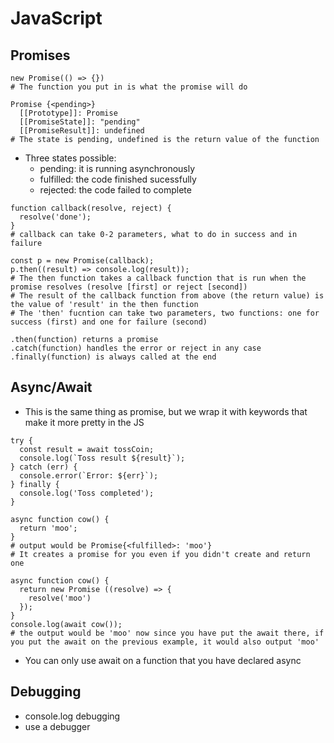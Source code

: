 # JavaScript
## Promises
```
new Promise(() => {})
# The function you put in is what the promise will do

Promise {<pending>}
  [[Prototype]]: Promise
  [[PromiseState]]: "pending"
  [[PromiseResult]]: undefined
# The state is pending, undefined is the return value of the function
```
- Three states possible:
  - pending: it is running asynchronously
  - fulfilled: the code finished sucessfully
  - rejected: the code failed to complete
```
function callback(resolve, reject) {
  resolve('done');
}
# callback can take 0-2 parameters, what to do in success and in failure

const p = new Promise(callback);
p.then((result) => console.log(result));
# The then function takes a callback function that is run when the promise resolves (resolve [first] or reject [second])
# The result of the callback function from above (the return value) is the value of 'result' in the then function
# The 'then' fucntion can take two parameters, two functions: one for success (first) and one for failure (second)

.then(function) returns a promise
.catch(function) handles the error or reject in any case
.finally(function) is always called at the end
```

## Async/Await
- This is the same thing as promise, but we wrap it with keywords that make it more pretty in the JS
```
try {
  const result = await tossCoin;
  console.log(`Toss result ${result}`);
} catch (err) {
  console.error(`Error: ${err}`);
} finally {
  console.log('Toss completed');
}

async function cow() {
  return 'moo';
}
# output would be Promise{<fulfilled>: 'moo'}
# It creates a promise for you even if you didn't create and return one

async function cow() {
  return new Promise ((resolve) => {
    resolve('moo')
  });
}
console.log(await cow());
# the output would be 'moo' now since you have put the await there, if you put the await on the previous example, it would also output 'moo'
```
- You can only use await on a function that you have declared async

## Debugging
- console.log debugging
- use a debugger
